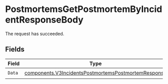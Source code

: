 # PostmortemsGetPostmortemByIncidentResponseBody

The request has succeeded.


## Fields

| Field                                                                                                                      | Type                                                                                                                       | Required                                                                                                                   | Description                                                                                                                |
| -------------------------------------------------------------------------------------------------------------------------- | -------------------------------------------------------------------------------------------------------------------------- | -------------------------------------------------------------------------------------------------------------------------- | -------------------------------------------------------------------------------------------------------------------------- |
| `Data`                                                                                                                     | [components.V3IncidentsPostmortemsPostmortemResponse](../../models/components/v3incidentspostmortemspostmortemresponse.md) | :heavy_check_mark:                                                                                                         | N/A                                                                                                                        |
